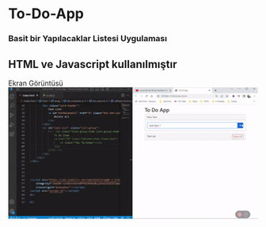 # To-Do-App
<h3>Basit bir Yapılacaklar Listesi Uygulaması</h3>
<h2>HTML ve Javascript kullanılmıştır</h2>

Ekran Görüntüsü
<img src="To Do App Screen.gif"/>
